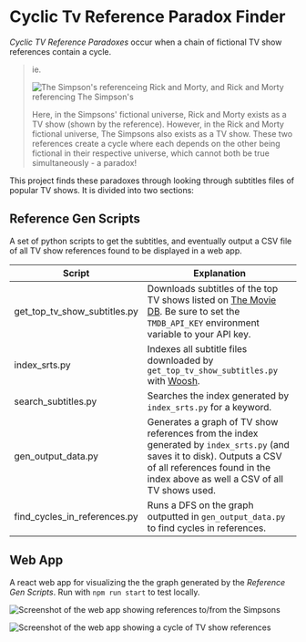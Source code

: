 # Cyclic Tv Reference Paradox Finder

_Cyclic TV Reference Paradoxes_ occur when a chain of fictional TV show references contain a cycle.

> ie.
>
> ![The Simpson's referenceing Rick and Morty, and Rick and Morty referencing The Simpson's](https://user-images.githubusercontent.com/13925440/171424139-e3c2a23c-e3f1-4913-88b3-d83fcc6f9f63.png)
>
> Here, in the Simpsons' fictional universe, Rick and Morty exists as a TV show (shown by the reference). However, in the Rick and Morty fictional universe, The Simpsons also exists as a TV show. These two references create a cycle where each depends on the other being fictional in their respective universe, which cannot both be true simultaneously - a paradox!

This project finds these paradoxes through looking through subtitles files of popular TV shows. It is divided into two sections:

## Reference Gen Scripts

A set of python scripts to get the subtitles, and eventually output a CSV file of all TV show references found to be displayed in a web app.

| Script                       | Explanation                                                                                                                                                                                              |
| ---------------------------- | -------------------------------------------------------------------------------------------------------------------------------------------------------------------------------------------------------- |
| get_top_tv_show_subtitles.py | Downloads subtitles of the top TV shows listed on [The Movie DB](https://www.themoviedb.org/). Be sure to set the `TMDB_API_KEY` environment variable to your API key.                                   |
| index_srts.py                | Indexes all subtitle files downloaded by `get_top_tv_show_subtitles.py` with [Woosh](https://github.com/mchaput/whoosh).                                                                                 |
| search_subtitles.py          | Searches the index generated by `index_srts.py` for a keyword.                                                                                                                                           |
| gen_output_data.py           | Generates a graph of TV show references from the index generated by `index_srts.py` (and saves it to disk). Outputs a CSV of all references found in the index above as well a CSV of all TV shows used. |
| find_cycles_in_references.py | Runs a DFS on the graph outputted in `gen_output_data.py` to find cycles in references.                                                                                                                  |

## Web App

A react web app for visualizing the the graph generated by the _Reference Gen Scripts_. Run with `npm run start` to test locally.

![Screenshot of the web app showing references to/from the Simpsons](https://user-images.githubusercontent.com/13925440/171429498-fb549072-f1e3-4e5d-9a5d-d53f71a0e670.png)

![Screenshot of the web app showing a cycle of TV show references](https://user-images.githubusercontent.com/13925440/171429268-32ead231-f55b-4cc8-b695-e7a59e67606a.png)
